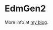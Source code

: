 EdmGen2
========

More info at [my blog](http://blog.cincura.net/233311-edmgen2-for-net-4-5-and-entity-framework-5/).
